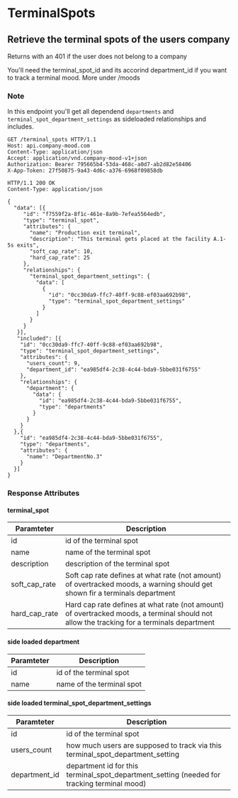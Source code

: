 # TerminalSpots

## Retrieve the terminal spots of the users company
Returns with an 401 if the user does not belong to a company

You'll need the terminal_spot_id and its accorind department_id if you
want to track a terminal mood. More under /moods

### Note
In this endpoint you'll get all dependend `departments` and `terminal_spot_department_settings` as sideloaded relationships and includes.

```http
GET /terminal_spots HTTP/1.1
Host: api.company-mood.com
Content-Type: application/json
Accept: application/vnd.company-mood-v1+json
Authorization: Bearer 795665b4-53da-468c-a0d7-ab2d82e58406
X-App-Token: 27f50875-9a43-4d6c-a376-6968f09858db
```

```http
HTTP/1.1 200 OK
Content-Type: application/json

{
  "data": [{
     "id": "f7559f2a-8f1c-461e-8a9b-7efea5564edb",
     "type": "terminal_spot",
     "attributes": {
       "name": "Production exit terminal",
       "description": "This terminal gets placed at the facility A.1-5s exits",
       "soft_cap_rate": 10,
       "hard_cap_rate": 25
     },
     "relationships": {
       "terminal_spot_department_settings": {
         "data": [
           {
             "id": "0cc30da9-ffc7-40ff-9c88-ef03aa692b98",
             "type": "terminal_spot_department_settings"
           }
         ]
       }
     }
   }],
   "included": [{
    "id": "0cc30da9-ffc7-40ff-9c88-ef03aa692b98",
    "type": "terminal_spot_department_settings",
    "attributes": {
      "users_count": 9,
      "department_id": "ea985df4-2c38-4c44-bda9-5bbe031f6755"
    },
    "relationships": {
      "department": {
        "data": {
          "id": "ea985df4-2c38-4c44-bda9-5bbe031f6755",
          "type": "departments"
        }
      }
    }
  },{
    "id": "ea985df4-2c38-4c44-bda9-5bbe031f6755",
    "type": "departments",
    "attributes": {
      "name": "DepartmentNo.3"
    }
  }]
}
```

### Response Attributes

#### terminal_spot

Paramteter    | Description
--------------|------------
id            | id of the terminal spot
name          | name of the terminal spot
description   | description of the terminal spot
soft_cap_rate | Soft cap rate defines at what rate (not amount) of overtracked moods, a warning should get shown fir a terminals department
hard_cap_rate | Hard cap rate defines at what rate (not amount) of overtracked moods, a terminal should not allow the tracking for a terminals department

#### side loaded department

Paramteter | Description
-----------|------------
id         | id of the terminal spot
name       | name of the terminal spot

#### side loaded terminal_spot_department_settings

Paramteter    | Description
--------------|------------
id            | id of the terminal spot
users_count   | how much users are supposed to track via this terminal_spot_department_setting
department_id | department id for this terminal_spot_department_setting (needed for tracking terminal mood)
